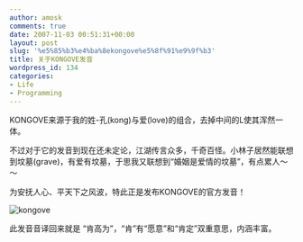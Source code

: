 ```yaml
---
author: amosk
comments: true
date: 2007-11-03 00:51:31+00:00
layout: post
slug: '%e5%85%b3%e4%ba%8ekongove%e5%8f%91%e9%9f%b3'
title: 关于KONGOVE发音
wordpress_id: 134
categories:
- Life
- Programming
---
```


KONGOVE来源于我的姓-孔(kong)与爱(love)的组合，去掉中间的L使其浑然一体。

不过对于它的发音到现在还未定论，江湖传言众多，千奇百怪。小林子居然能联想到坟墓(grave)，有爱有坟墓，于思我又联想到“婚姻是爱情的坟墓”，有点累人～～

为安抚人心、平天下之风波，特此正是发布KONGOVE的官方发音！

![kongove](http://kongove.whostas.com/web/kongove.png)

此发音音译回来就是 “肯高为”，“肯”有“愿意”和“肯定”双重意思，内涵丰富。
